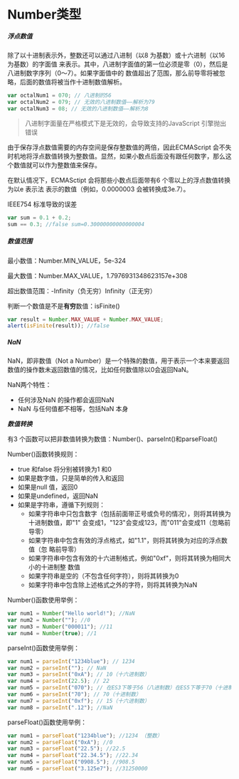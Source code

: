 # Number类型

##### _浮点数值_

除了以十进制表示外，整数还可以通过八进制（以8 为基数）或十六进制（以16 为基数）的字面值
来表示。其中，八进制字面值的第一位必须是零（0），然后是八进制数字序列（0～7）。如果字面值中的
数值超出了范围，那么前导零将被忽略，后面的数值将被当作十进制数值解析。

```javascript
var octalNum1 = 070; // 八进制的56
var octalNum2 = 079; // 无效的八进制数值——解析为79
var octalNum3 = 08; // 无效的八进制数值——解析为8
```

> 八进制字面量在严格模式下是无效的，会导致支持的JavaScript 引擎抛出错误

由于保存浮点数值需要的内存空间是保存整数值的两倍，因此ECMAScript 会不失时机地将浮点数值转换为整数值。显然，如果小数点后面没有跟任何数字，那么这个数值就可以作为整数值来保存。

在默认情况下，ECMASctipt 会将那些小数点后面带有6 个零以上的浮点数值转换为以e 表示法
表示的数值（例如，0.0000003 会被转换成3e.7）。

IEEE754 标准导致的误差

```javascript
var sum = 0.1 + 0.2;
sum == 0.3; //false sum=0.30000000000000004
```

##### _数值范围_

最小数值：Number.MIN_VALUE，5e-324

最大数值：Number.MAX_VALUE，1.7976931348623157e+308

超出数值范围：-Infinity（负无穷）Infinity（正无穷）

判断一个数值是不是**有穷**数值：isFinite()

```javascript
var result = Number.MAX_VALUE + Number.MAX_VALUE;
alert(isFinite(result)); //false
```

##### **_NaN_**

NaN，即非数值（Not a Number）是一个特殊的数值，用于表示一个本来要返回数值的操作数未返回数值的情况，比如任何数值除以0会返回NaN。

NaN两个特性：

- 任何涉及NaN 的操作都会返回NaN
- NaN 与任何值都不相等，包括NaN 本身

**_数值转换_**

有3 个函数可以把非数值转换为数值：Number()、parseInt()和parseFloat()

Number()函数转换规则：

- true 和false 将分别被转换为1 和0
- 如果是数字值，只是简单的传入和返回
- 如果是null 值，返回0
- 如果是undefined，返回NaN
- 如果是字符串，遵循下列规则：
  - 如果字符串中只包含数字（包括前面带正号或负号的情况），则将其转换为十进制数值，即"1"
    会变成1，"123"会变成123，而"011"会变成11（忽略前导零）
  - 如果字符串中包含有效的浮点格式，如"1.1"，则将其转换为对应的浮点数值（忽
    略前导零）
  - 如果字符串中包含有效的十六进制格式，例如"0xf"，则将其转换为相同大小的十进制整
    数值
  - 如果字符串是空的（不包含任何字符），则将其转换为0
  - 如果字符串中包含除上述格式之外的字符，则将其转换为NaN

Number()函数使用举例：

```javascript
var num1 = Number("Hello world!"); //NaN
var num2 = Number(""); //0
var num3 = Number("000011"); //11
var num4 = Number(true); //1
```

parseInt()函数使用举例：

```javascript
var num1 = parseInt("1234blue"); // 1234
var num2 = parseInt(""); // NaN
var num3 = parseInt("0xA"); // 10（十六进制数）
var num4 = parseInt(22.5); // 22
var num5 = parseInt("070"); // 在ES3下等于56（八进制数）在ES5下等于70（十进制）
var num6 = parseInt("70"); // 70（十进制数）
var num7 = parseInt("0xf"); // 15（十六进制数）
var num8 = parseInt(".12"); //NaN
```

parseFloat()函数使用举例：

```javascript
var num1 = parseFloat("1234blue"); //1234 （整数）
var num2 = parseFloat("0xA"); //0
var num3 = parseFloat("22.5"); //22.5
var num4 = parseFloat("22.34.5"); //22.34
var num5 = parseFloat("0908.5"); //908.5
var num6 = parseFloat("3.125e7"); //31250000
```
